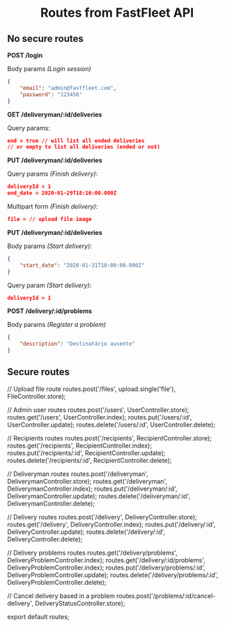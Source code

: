 <p align="center">
</p>

<h1 align="center">Routes from FastFleet API</h1>

## No secure routes

**POST /login**

Body params *(Login session)*

```json
{
	"email": "admin@fastfleet.com",
	"password": "123456"
}
```

**GET /deliveryman/:id/deliveries**

Query params:

```json
end = true // will list all ended deliveries
// or empty to list all deliveries (ended or not)
```

**PUT /deliveryman/:id/deliveries**

Query params *(Finish delivery)*:

```json
deliveryId = 1
end_date = 2020-01-29T18:16:00.000Z
```

Multipart form *(Finish delivery)*:

```json
file = // upload file image
```

**PUT /deliveryman/:id/deliveries**

Body params *(Start delivery)*:

```json
{
	"start_date": "2020-01-31T18:00:00.000Z"
}
```

Query param *(Start delivery)*:

```json
deliveryId = 1
```

**POST /delivery/:id/problems**

Body params *(Register a problem)*

```json
{
	"description": "Destinatário ausente"
}
```

## Secure routes

// Upload file route
routes.post('/files', upload.single('file'), FileController.store);

// Admin user routes
routes.post('/users', UserController.store);
routes.get('/users', UserController.index);
routes.put('/users/:id', UserController.update);
routes.delete('/users/:id', UserController.delete);

// Recipients routes
routes.post('/recipients', RecipientController.store);
routes.get('/recipients', RecipientController.index);
routes.put('/recipients/:id', RecipientController.update);
routes.delete('/recipients/:id', RecipientController.delete);

// Deliveryman routes
routes.post('/deliveryman', DeliverymanController.store);
routes.get('/deliveryman', DeliverymanController.index);
routes.put('/deliveryman/:id', DeliverymanController.update);
routes.delete('/deliveryman/:id', DeliverymanController.delete);

// Delivery routes
routes.post('/delivery', DeliveryController.store);
routes.get('/delivery', DeliveryController.index);
routes.put('/delivery/:id', DeliveryController.update);
routes.delete('/delivery/:id', DeliveryController.delete);

// Delivery problems routes
routes.get('/delivery/problems', DeliveryProblemController.index);
routes.get('/delivery/:id/problems', DeliveryProblemController.index);
routes.put('/delivery/problems/:id', DeliveryProblemController.update);
routes.delete('/delivery/problems/:id', DeliveryProblemController.delete);

// Cancel delivery based in a problem
routes.post('/problems/:id/cancel-delivery', DeliveryStatusController.store);

export default routes;
